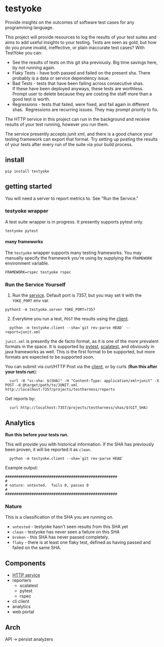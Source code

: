 # testyoke

Provide insights on the outcomes of software test cases for any programming
language.

This project will provide resources to log the results of your test suites and aims
to add useful insights to your testing. Tests are seen as gold, but how do you prune
invalid, ineffective, or plain inaccurate test cases? With TestYoke you can:

* See the results of tests on this git sha previously. 
  Big time savings here, by not running again.
* Flaky Tests - have both passed and failed on the present sha. 
  There probably is a data or service dependency issue.
* Bad Tests - tests that have been failing across consecutive shas.  
  If these have been deployed anyways, these tests are worthless.  
  Prompt user to delete because they are costing the staff more than a good test is worth.
* Regressions - tests that failed, were fixed, and fail again in different shas.  
  Regressions are recurring issues. They may prompt priority to fix.

The HTTP service in this project can run in the background and receive results of 
your test running, however you run them.

The service presently accepts junit xml, and there is a good chance your testing framework 
can export that format.  Try setting up posting the results of your tests after every run
of the suite via your build process.


## install

```
pip install testyoke
```

## getting started

You will need a server to report metrics to. See "Run the Service."

### testyoke wrapper

A test suite wrapper is in progress. It presently supports pytest only.

```
testyoke pytest
```

#### many frameworks

The `testyoke` wrapper supports many testing frameworks. You may
manually specify the framework you're using by supplying the
`FRAMEWORK` environment variable.


```
FRAMEWORK=rspec testyoke rspec
```

### Run the Service Yourself

1. Run the [service](./SERVER.md). Default port is 7357, but you may set it with the `YOKE_PORT` env var.

```
python3 -m testyoke.server YOKE_PORT=7357
```

2. Everytime you run a test, `POST` the results using the [client](./CLIENT.md).


```
  python -m testyoke.client --sha=`git rev-parse HEAD` --report=junit.xml
```

`junit.xml` is presently the de facto format, as it is one of the more prevalent formats 
in the space. It is supported by [pytest](https://docs.pytest.org/en/latest/), [scalatest](), 
and obviously in java frameworks as well.  This is the first format to be supported, but 
more formats are expected to be supported soon.

You can submit via curl/HTTP Post via the [client](./CLIENT.md), or by curls 
(**Run this after your tests run**):

```
  curl -H "vc-sha: $(SHA)" -H "Content-Type: application/xml+junit" -X POST -d @target/path/to/JUNIT.xml http://localhost:7357/projects/testharness/reports
```

Get reports by:

```
  curl http://localhost:7357/projects/testharness/shas/$(GIT_SHA)
```

## Analytics

**Run this before your tests run.**

This will provide you with historical information. If the SHA has previously been proven, it will be reported it as `clean`.

```
  python -m testyoke.client --sha=`git rev-parse HEAD`
```

Example output:

```
###################################################
#
# nature: untested.  fails 0, passes 0
#
###################################################
```

### Nature

This is a classification of the SHA you are running on.

* `untested` - testyoke hasn't seen results from this SHA yet
* `clean` - testyoke has never seen a failure on this SHA
* `broken` - this SHA has never passed completely.
* `flaky` - there is at least one flaky test, defined as having passed and failed on the same SHA.

## Components

- [HTTP service](./SERVER.md)
- reporters
  - scalatest
  - pytest
  - rspec
- cli client
- analytics
- web portal

## Arch

API -> persist
       analyzers
